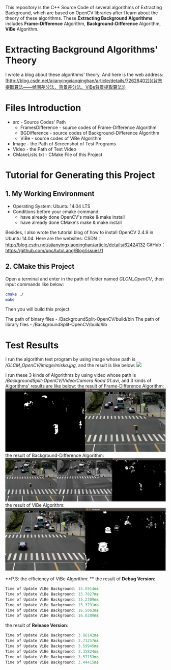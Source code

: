This repository is the C++ Source Code of several algorithms of Extracting Background, which are based on OpenCV libraries after I learn about the theory of these algorithms.
These **Extracting Background Algorithms** includes **Frame-Difference** Algorithm, **Background-Difference** Algorithm, **ViBe** Algorithm.

# Extracting Background Algorithms' Theory
I wrote a blog about these algorithms' theory. And here is the web address:
[http://blog.csdn.net/ajianyingxiaoqinghan/article/details/72628402](《背景提取算法——帧间差分法、背景差分法、ViBe背景提取算法》)

# Files Introduction

- src - Source Codes' Path
	- FramesDifference - source codes of Frame-Difference Algorithm
	- BGDifference - source codes of Background-Difference Algorithm
	- ViBe - source codes of ViBe Algorithm
- Image - the Path of Screenshot of Test Programs
- Video - the Path of Test Video 
- CMakeLists.txt - CMake File of this Project

# Tutorial for Generating this Project
## 1. My Working Environment

- Operating System: Ubuntu 14.04 LTS
- Conditions before your cmake command:
	- have already done OpenCV's make & make install
	- have already done CMake's make & make install

Besides, I also wrote the tutorial blog of how to install OpenCV 2.4.9 in Ubuntu 14.04. Here are the websites: 
CSDN：http://blog.csdn.net/ajianyingxiaoqinghan/article/details/62424132
GitHub：https://github.com/upcAutoLang/Blog/issues/1

## 2. CMake this Project
Open a terminal and enter in the path of folder named *GLCM_OpenCV*, then input commands like below:
```bash
cmake ./
make
```
Then you will build this project.

The path of binary files - /BackgroundSplit-OpenCV/build/bin 
The path of library files - /BackgroundSplit-OpenCV/build/lib

# Test Results
I run the algorithm test program by using image whose path is */GLCM_OpenCV/image/miska.jpg*, and the result is like below:
![](./image/Test_Result.png)

I run these 3 kinds of Algorithms by using video whose path is */BackgroundSplit-OpenCV/Video/Camera Road 01.avi*, and 3 kinds of Algorithms' results are like below:
the result of Frame-Difference Algorithm:
![](./Image/FrameDifference.png)
the result of Background-Difference Algorithm:
![](./Image/GaussBG_Difference.png)
the result of ViBe Algorithm:
![](./Image/ViBe.png)

**P.S: the efficiency of ViBe Algorithm: **
the result of **Debug Version**:
```cpp
Time of Update ViBe Background: 15.5914ms
Time of Update ViBe Background: 15.7827ms
Time of Update ViBe Background: 15.2309ms
Time of Update ViBe Background: 15.3791ms
Time of Update ViBe Background: 16.5063ms
Time of Update ViBe Background: 16.0289ms
```
the result of **Release Version**:
```cpp
Time of Update ViBe Background: 3.88142ms
Time of Update ViBe Background: 3.71257ms
Time of Update ViBe Background: 3.59945ms
Time of Update ViBe Background: 3.35824ms
Time of Update ViBe Background: 3.57153ms
Time of Update ViBe Background: 3.44415ms
```

